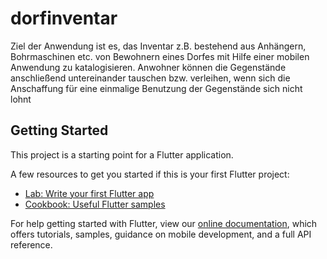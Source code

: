 # dorfinventar

Ziel der Anwendung ist es, das Inventar z.B. bestehend aus Anhängern, Bohrmaschinen etc. von Bewohnern eines Dorfes mit Hilfe einer mobilen Anwendung zu katalogisieren. Anwohner können die Gegenstände anschließend untereinander tauschen bzw. verleihen, wenn sich die Anschaffung für eine einmalige Benutzung der Gegenstände sich nicht lohnt

## Getting Started

This project is a starting point for a Flutter application.

A few resources to get you started if this is your first Flutter project:

- [Lab: Write your first Flutter app](https://flutter.dev/docs/get-started/codelab)
- [Cookbook: Useful Flutter samples](https://flutter.dev/docs/cookbook)

For help getting started with Flutter, view our
[online documentation](https://flutter.dev/docs), which offers tutorials,
samples, guidance on mobile development, and a full API reference.
